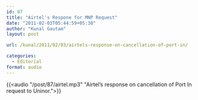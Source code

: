 ```yaml
---
id: 87
title: "Airtel's Respone for MNP Request"
date: "2011-02-03T05:44:59+05:30"
author: "Kunal Gautam"
layout: post

url: /kunal/2011/02/03/airtels-response-on-cancellation-of-port-in/

categories:
  - Editorial
format: audio
---
```


{{<audio "/post/87/airtel.mp3" "Airtel’s response on cancellation of Port In request to Uninor.">}}
